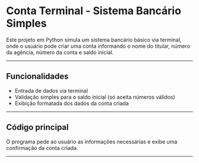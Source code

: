 # Conta Terminal - Sistema Bancário Simples

Este projeto em Python simula um sistema bancário básico via terminal, onde o usuário pode criar uma conta informando o nome do titular, número da agência, número da conta e saldo inicial.

---

## Funcionalidades

- Entrada de dados via terminal
- Validação simples para o saldo inicial (só aceita números válidos)
- Exibição formatada dos dados da conta criada

---

## Código principal

O programa pede ao usuário as informações necessárias e exibe uma confirmação da conta criada.

---